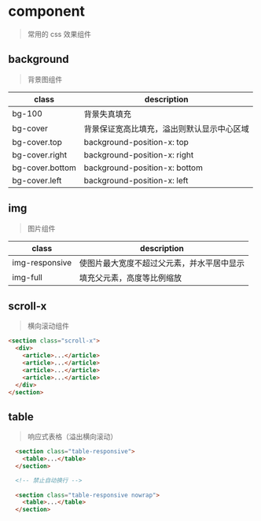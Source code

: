 # component
> 常用的 css 效果组件

## background
> 背景图组件

 class           | description
 --------------- | ----------------------------------------------
 bg-100          | 背景失真填充
 bg-cover        | 背景保证宽高比填充，溢出则默认显示中心区域
 bg-cover.top    | background-position-x: top
 bg-cover.right  | background-position-x: right
 bg-cover.bottom | background-position-x: bottom
 bg-cover.left   | background-position-x: left

## img
> 图片组件

 class           | description
 --------------- | ----------------------------------------------
 img-responsive  | 使图片最大宽度不超过父元素，并水平居中显示
 img-full        | 填充父元素，高度等比例缩放

## scroll-x
> 横向滚动组件

```html
<section class="scroll-x">
  <div>
    <article>...</article>
    <article>...</article>
    <article>...</article>
    <article>...</article>
  </div>
</section>
```

## table
> 响应式表格（溢出横向滚动）

```html
  <section class="table-responsive">
    <table>...</table>
  </section>

  <!-- 禁止自动换行 -->
  
  <section class="table-responsive nowrap">
    <table>...</table>
  </section>
```